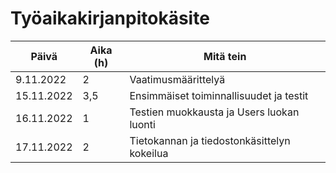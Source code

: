# Työaikakirjanpitokäsite

| Päivä         | Aika (h) | Mitä tein                                   |
| ------------- | -------- | ------------------------------------------- |
| 9.11.2022     |    2     | Vaatimusmäärittelyä                         |
| 15.11.2022    |    3,5   | Ensimmäiset toiminnallisuudet ja testit     |
| 16.11.2022    |    1     | Testien muokkausta ja Users luokan luonti   |
| 17.11.2022    |    2     | Tietokannan ja tiedostonkäsittelyn kokeilua |

